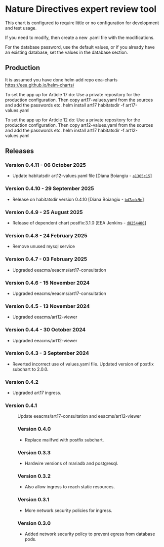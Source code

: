 # Nature Directives expert review tool

This chart is configured to require little or no configuration for development and test usage.

If you need to modify, then create a new .yaml file with the modifications.

For the database password, use the default values, or if you already have an existing database,
set the values in the database section.

## Production

It is assumed you have done helm add repo eea-charts https://eea.github.io/helm-charts/

To set the app up for Article 17 do:
    Use a private repository for the production configuration.
    Then copy art17-values.yaml from the sources and add the passwords etc.
    helm install art17 habitatsdir -f art17-values.yaml

To set the app up for Article 12 do:
    Use a private repository for the production configuration.
    Then copy art12-values.yaml from the sources and add the passwords etc.
    helm install art17 habitatsdir -f art12-values.yaml

## Releases

### Version 0.4.11 - 06 October 2025
- Update habitatsdir art12-values.yaml file [Diana Boiangiu - [`a1305c15`](https://github.com/eea/helm-charts/commit/a1305c150621d0fa0ef40ef1becbc334cebbe7b4)]

### Version 0.4.10 - 29 September 2025
- Release on habitatsdir version 0.4.10 [Diana Boiangiu - [`bd7adc9e`](https://github.com/eea/helm-charts/commit/bd7adc9ea7e68c9bd961f11b76100c9fe65efb27)]

### Version 0.4.9 - 25 August 2025
- Release of dependent chart postfix:3.1.0 [EEA Jenkins - [`d8254400`](https://github.com/eea/helm-charts/commit/d8254400f6daf9436a933c38d5033fad6264b5a1)]


### Version 0.4.8 - 24 February 2025
- Remove unused mysql service

### Version 0.4.7 - 03 February 2025
- Upgraded eeacms/eeacms/art17-consultation

### Version 0.4.6 - 15 November 2024
- Upgraded eeacms/eeacms/art17-consultation

### Version 0.4.5 - 13 November 2024
- Upgraded eeacms/art12-viewer

### Version 0.4.4 - 30 October 2024
- Upgraded eeacms/art12-viewer

### Version 0.4.3 - 3 September 2024
- Reverted incorrect use of values.yaml file. Updated version of postfix subchart to 2.0.0.

### Version 0.4.2
- Upgraded art17 ingress.

### Version 0.4.1
  <dd>Update eeacms/art17-consultation and eeacms/art12-viewer<dd>

### Version 0.4.0
- Replace mailfwd with postfix subchart.

### Version 0.3.3
- Hardwire versions of mariadb and postgresql.

### Version 0.3.2
- Also allow ingress to reach static resources.

### Version 0.3.1
- More network security policies for ingress.

### Version 0.3.0
- Added network security policy to prevent egress from database pods.


